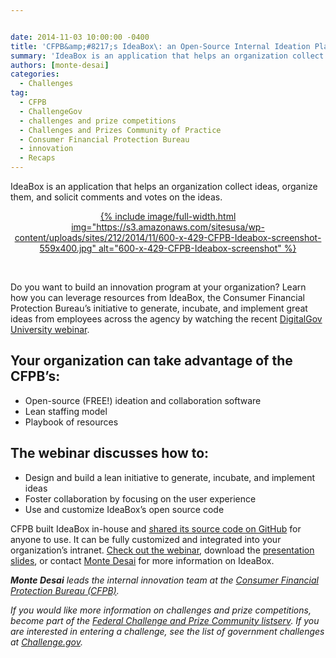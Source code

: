 ```yaml
---


date: 2014-11-03 10:00:00 -0400
title: 'CFPB&amp;#8217;s IdeaBox\: an Open-Source Internal Ideation Platform'
summary: 'IdeaBox is an application that helps an organization collect ideas, organize them, and solicit comments and votes on the ideas.  &amp;nbsp; Do you want to build an innovation program at your organization? Learn how you can leverage resources from IdeaBox, the Consumer Financial Protection Bureau&rsquo;s initiative to generate, incubate, and implement'
authors: [monte-desai]
categories:
  - Challenges
tag:
  - CFPB
  - ChallengeGov
  - challenges and prize competitions
  - Challenges and Prizes Community of Practice
  - Consumer Financial Protection Bureau
  - innovation
  - Recaps
---
```


IdeaBox is an application that helps an organization collect ideas, organize them, and solicit comments and votes on the ideas.

<p style="text-align: center">
  <a href="https://s3.amazonaws.com/sitesusa/wp-content/uploads/sites/212/2014/11/600-x-429-CFPB-Ideabox-screenshot.jpg">
{% include image/full-width.html img="https://s3.amazonaws.com/sitesusa/wp-content/uploads/sites/212/2014/11/600-x-429-CFPB-Ideabox-screenshot-559x400.jpg" alt="600-x-429-CFPB-Ideabox-screenshot" %}</a>
</p>

&nbsp;

Do you want to build an innovation program at your organization? Learn how you can leverage resources from IdeaBox, the Consumer Financial Protection Bureau’s initiative to generate, incubate, and implement great ideas from employees across the agency by watching the recent <a href="http://www.youtube.com/watch?v=KRQ24645LOE&list=UU5V8jrK77-8gsa9RL_taG9A" target="_blank">DigitalGov University webinar</a>.

## Your organization can take advantage of the CFPB’s:

  * Open-source (FREE!) ideation and collaboration software
  * Lean staffing model
  * Playbook of resources

## The webinar discusses how to:

  * Design and build a lean initiative to generate, incubate, and implement ideas
  * Foster collaboration by focusing on the user experience
  * Use and customize IdeaBox’s open source code

CFPB built IdeaBox in-house and <a href="http://cfpb.github.io/" target="_blank">shared its source code on GitHub</a> for anyone to use. It can be fully customized and integrated into your organization’s intranet. <a href="https://www.youtube.com/watch?v=KRQ24645LOE&list=UU5V8jrK77-8gsa9RL_taG9A" target="_blank">Check out the webinar</a>, download the <a href="http://www.slideshare.net/DigitalGov/idea-box-digitalgov-webinar-vff2" target="_blank">presentation slides</a>, or contact <a href="mailto:%20monte.desai@cfpb.gov" target="_blank">Monte Desai</a> for more information on IdeaBox.

_**Monte Desai** leads the internal innovation team at the <a href="http://www.consumerfinance.gov/" target="_blank">Consumer Financial Protection Bureau (CFPB)</a>._

_If you would like more information on challenges and prize competitions, become part of the [Federal Challenge and Prize Community listserv](https://www.WHATEVER/communities/challenges-prizes-community/). If you are interested in entering a challenge, see the list of government challenges at [Challenge.gov](https://www.challenge.gov/list/)._